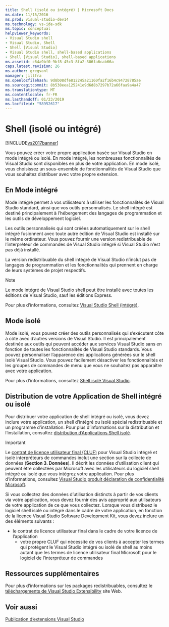 ```yaml
---
title: Shell (isolé ou intégré) | Microsoft Docs
ms.date: 11/15/2016
ms.prod: visual-studio-dev14
ms.technology: vs-ide-sdk
ms.topic: conceptual
helpviewer_keywords:
- Visual Studio shell
- Visual Studio, Shell
- Shell [Visual Studio]
- Visual Studio shell, shell-based applications
- Shell [Visual Studio], shell-based applications
ms.assetid: c64a9bf0-9bf8-45c3-8fa2-306fa6cab66a
caps.latest.revision: 26
ms.author: gregvanl
manager: jillfra
ms.openlocfilehash: 9d8b08dfe812245a21160fa2f16b4c94728785ae
ms.sourcegitcommit: 8b538eea125241e9d6d8b7297b72a66faa9a4a47
ms.translationtype: MT
ms.contentlocale: fr-FR
ms.lasthandoff: 01/23/2019
ms.locfileid: "58952617"
---
```

# <a name="shell-isolated-or-integrated"></a>Shell (isolé ou intégré)
[!INCLUDE[vs2017banner](../includes/vs2017banner.md)]

Vous pouvez créer votre propre application basée sur Visual Studio en mode intégré ou isolé. En mode intégré, les nombreuses fonctionnalités de Visual Studio sont disponibles en plus de votre application. En mode isolé, vous choisissez un sous-ensemble de fonctionnalités de Visual Studio que vous souhaitez distribuer avec votre propre extension.  
  
## <a name="integrated-mode"></a>En Mode intégré  
 Mode intégré permet à vos utilisateurs à utiliser les fonctionnalités de Visual Studio standard, ainsi que vos outils personnalisés. Le shell intégré est destiné principalement à l’hébergement des langages de programmation et les outils de développement logiciel.  
  
 Les outils personnalisés qui sont créées automatiquement sur le shell intégré fusionnent avec toute autre édition de Visual Studio est installé sur le même ordinateur. Vous pouvez fournir une version redistribuable de l’interpréteur de commandes de Visual Studio intégré si Visual Studio n’est pas déjà installé.  
  
 La version redistribuable du shell intégré de Visual Studio n’inclut pas de langages de programmation et les fonctionnalités qui prennent en charge de leurs systèmes de projet respectifs.  
  
> [!NOTE]
>  Le mode intégré de Visual Studio shell peut être installé avec toutes les éditions de Visual Studio, sauf les éditions Express.  
  
 Pour plus d’informations, consultez [Visual Studio Shell (intégré)](../extensibility/visual-studio-shell-integrated.md).  
  
## <a name="isolated-mode"></a>Mode isolé  
 Mode isolé, vous pouvez créer des outils personnalisés qui s’exécutent côte à côte avec d’autres versions de Visual Studio. Il est principalement destinée aux outils qui peuvent accéder aux services Visual Studio sans en fonction de toutes les fonctionnalités de Visual Studio standards. Vous pouvez personnaliser l’apparence des applications générées sur le shell isolé Visual Studio. Vous pouvez facilement désactiver les fonctionnalités et les groupes de commandes de menu que vous ne souhaitez pas apparaître avec votre application.  
  
 Pour plus d’informations, consultez [Shell isolé Visual Studio](../extensibility/visual-studio-isolated-shell.md).  
  
## <a name="distributing-your-integrated-or-isolated-shell-application"></a>Distribution de votre Application de Shell intégré ou isolé  
 Pour distribuer votre application de shell intégré ou isolé, vous devez inclure votre application, un shell d’intégré ou isolé spécial redistribuable et un programme d’installation. Pour plus d’informations sur la distribution et l’installation, consultez [distribution d’Applications Shell isolé](../extensibility/distributing-isolated-shell-applications.md).  
  
> [!IMPORTANT]
>  Le [contrat de licence utilisateur final (CLUF)](https://www.visualstudio.com/support/legal/mt171552) pour Visual Studio intégré et isolé interpréteurs de commandes inclut une section sur la collecte de données (**Section 3. Données**).  Il décrit les données d’utilisation client qui peuvent être collectées par Microsoft avec les utilisateurs du logiciel shell intégré ou isolé que vous intégrez votre application. Pour plus d’informations, consultez [Visual Studio produit déclaration de confidentialité Microsoft](https://www.visualstudio.com/dn948229).  
> 
>  Si vous collectez des données d’utilisation distincts à partir de vos clients via votre application, vous devez fournir des avis approprié aux utilisateurs de votre application de ce que vous collectez.  Lorsque vous distribuez le logiciel shell isolé ou intégré dans le cadre de votre application, en fonction de la licence Visual Studio Software Development Kit, vous devez inclure un des éléments suivants :  
> 
> - le contrat de licence utilisateur final dans le cadre de votre licence de l’application  
>   -   votre propre CLUF qui nécessite de vos clients à accepter les termes qui protègent le Visual Studio intégré ou isolé de shell au moins autant que les termes de licence utilisateur final Microsoft pour le logiciel de l’interpréteur de commandes  
  
## <a name="additional-resources"></a>Ressources supplémentaires  
 Pour plus d’informations sur les packages redistribuables, consultez le [téléchargements de Visual Studio Extensibility](http://go.microsoft.com/fwlink/?LinkID=119298) site Web.  
  
## <a name="see-also"></a>Voir aussi  
 [Publication d’extensions Visual Studio](../extensibility/shipping-visual-studio-extensions.md)

